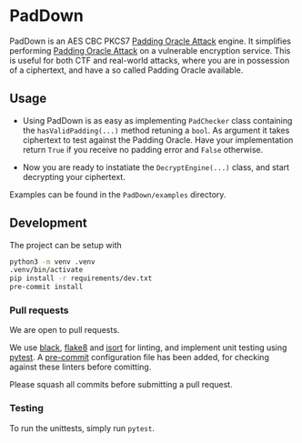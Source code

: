 # PadDown
PadDown is an AES CBC PKCS7 [Padding Oracle Attack](https://en.wikipedia.org/wiki/Padding_oracle_attack)  engine. It simplifies performing [Padding Oracle Attack](https://en.wikipedia.org/wiki/Padding_oracle_attack) on a vulnerable encryption service. This is useful for both CTF and real-world attacks, where you are in possession of a ciphertext, and have a so called Padding Oracle available.

## Usage
* Using PadDown is as easy as implementing `PadChecker` class containing the ``hasValidPadding(...)`` method retuning a `bool`. As argument it takes ciphertext to test against the Padding Oracle. Have your implementation return ``True`` if you receive no padding error and ``False`` otherwise.

* Now you are ready to instatiate the ``DecryptEngine(...)`` class, and start decrypting your ciphertext.

Examples can be found in the `PadDown/examples` directory.

## Development


The project can be setup with
```bash
python3 -m venv .venv
.venv/bin/activate
pip install -r requirements/dev.txt
pre-commit install
```

### Pull requests
We are open to pull requests.

We use [black](https://github.com/psf/black), [flake8](https://flake8.pycqa.org/en/latest/) and [isort](https://github.com/timothycrosley/isort) for linting, and implement unit testing using [pytest](https://docs.pytest.org/en/latest/). A [pre-commit](https://pre-commit.com/) configuration file has been added, for checking against these linters before comitting.

Please squash all commits before submitting a pull request.

### Testing
To run the unittests, simply run `pytest`.
